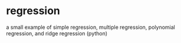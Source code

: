 # regression
a small example of simple regression, multiple regression, polynomial regression, and ridge regression (python)
